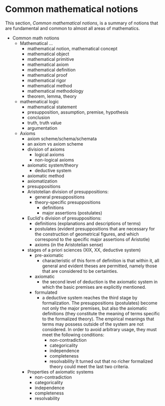 # Common mathematical notions

This section, *Common mathematical notions*, is a summary of notions that are fundamental and common to almost all areas of mathematics.


+ Common math notions
  + Mathematical …
    - mathematical notion, mathematical concept
    - mathematical object
    - mathematical primitive
    - mathematical axiom
    - mathematical definition
    - mathematical proof
    - mathematical rigor
    - mathematical method
    - mathematical methodology
    - theorem, lemma, theory
  + mathematical logic
    - mathematical statement
    - presupposition, assumption, premise, hypothesis
    - conclusion
    - truth, truth value
    - argumentation
  + Axioms
    - axiom scheme/schema/schemata
    - an axiom vs axiom scheme
    - division of axioms
      - logical axioms
      - non-logical axioms
    - axiomatic system/theory
      - deductive system
    - axiomatic method
    - axiomatization
    - presuppositions
    - Aristotelian division of presuppositions:
      - general presuppositions
      - theory-specific presuppositions
        - definitions
        - major assertions (postulates)
    - Euclid's division of presuppositions:
      - definitions (explanations and descriptions of terms)
      - postulates (evident presuppositions that are necessary for the construction of geometrical figures, and which correspond to the specific major assertions of Aristotle)
      - axioms (in the Aristotelian sense)
    - stages of a priori sciences (XIX, XX, deductive system)
      - pre-axiomatic
        - characteristic of this form of definition is that within it, all general and evident theses are permitted, namely those that are considered to be certainties.
      - axiomatic
        - the second level of deduction is the axiomatic system in which the basic premises are explicitly mentioned.
      - formulated
        - a deductive system reaches the third stage by formalization. The presuppositions (postulates) become not only the major premises, but also the axiomatic definitions (they constitute the meaning of terms specific to the formalized theory). The empirical meanings that terms may possess outside of the system are not considered. In order to avoid arbitrary usage, they must meet the following conditions:
          - non-contradiction
          - categoricality
          - independence
          - completeness
          - resolvability
        It turned out that no richer formalized theory could meet the last two criteria.
    - Properties of axiomatic systems
      - non-contradiction
      - categoricality
      - independence
      - completeness
      - resolvability
